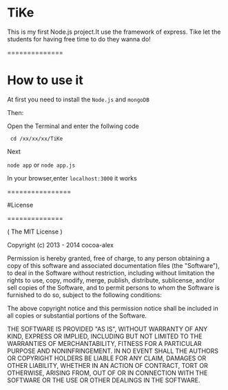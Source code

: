 # TiKe
This is my first Node.js project.It use the framework of express. Tike let the students for having free time to do they wanna do!

==============

# How to use it
At first you need to install the `Node.js` and `mongoDB`

Then:

Open the Terminal  and enter the follwing code

` cd /xx/xx/xx/TiKe`

Next

`node app` or `node app.js`

In your browser,enter `localhost:3000`  it works

================

#License

==============

( The MIT License )

Copyright (c) 2013 - 2014 cocoa-alex

Permission is hereby granted, free of charge, to any person obtaining a copy of this software and associated documentation files (the "Software"), to deal in the Software without restriction, including without limitation the rights to use, copy, modify, merge, publish, distribute, sublicense, and/or sell copies of the Software, and to permit persons to whom the Software is furnished to do so, subject to the following conditions:

The above copyright notice and this permission notice shall be included in all copies or substantial portions of the Software.

THE SOFTWARE IS PROVIDED "AS IS", WITHOUT WARRANTY OF ANY KIND, EXPRESS OR IMPLIED, INCLUDING BUT NOT LIMITED TO THE WARRANTIES OF MERCHANTABILITY, FITNESS FOR A PARTICULAR PURPOSE AND NONINFRINGEMENT. IN NO EVENT SHALL THE AUTHORS OR COPYRIGHT HOLDERS BE LIABLE FOR ANY CLAIM, DAMAGES OR OTHER LIABILITY, WHETHER IN AN ACTION OF CONTRACT, TORT OR OTHERWISE, ARISING FROM, OUT OF OR IN CONNECTION WITH THE SOFTWARE OR THE USE OR OTHER DEALINGS IN THE SOFTWARE.